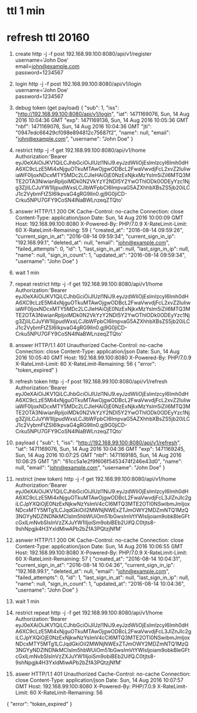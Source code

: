 # ttl 1 min
# refresh ttl 20160

1) create
http -j -f post 192.168.99.100:8080/api/v1/register \
username='John Doe' \
email=john@example.com \
password=1234567

2) login
http -j -f post 192.168.99.100:8080/api/v1/login \
username='John Doe' \
password=1234567

3) debug token (get payload)
{
  "sub": 1,
  "iss": "http://192.168.99.100:8080/api/v1/login",
  "iat": 1471169076,  Sun, 14 Aug 2016 10:04:36 GMT
  "exp": 1471169136,  Sun, 14 Aug 2016 10:05:36 GMT
  "nbf": 1471169076,  Sun, 14 Aug 2016 10:04:36 GMT
  "jti": "0947edc66429cf098e894812c75687f2",
  "name": null,
  "email": "john@example.com",
  "username": "John Doe"
}

4) restrict
http -j -f get 192.168.99.100:8080/api/v1/home \
Authorization:'Bearer eyJ0eXAiOiJKV1QiLCJhbGciOiJIUzI1NiJ9.eyJzdWIiOjEsImlzcyI6Imh0dHA6XC9cLzE5Mi4xNjguOTkuMTAwOjgwODBcL2FwaVwvdjFcL2xvZ2luIiwiaWF0IjoxNDcxMTY5MDc2LCJleHAiOjE0NzExNjkxMzYsIm5iZiI6MTQ3MTE2OTA3NiwianRpIjoiMDk0N2VkYzY2NDI5Y2YwOThlODk0ODEyYzc1Njg3ZjIiLCJuYW1lIjpudWxsLCJlbWFpbCI6ImpvaG5AZXhhbXBsZS5jb20iLCJ1c2VybmFtZSI6IkpvaG4gRG9lIn0.gj9G0jiCD-Crku5NPU7GFY9CoSN4lNaBWLnzeqZTQto'

5) answer
HTTP/1.1 200 OK
Cache-Control: no-cache
Connection: close
Content-Type: application/json
Date: Sun, 14 Aug 2016 10:00:09 GMT
Host: 192.168.99.100:8080
X-Powered-By: PHP/7.0.9
X-RateLimit-Limit: 60
X-RateLimit-Remaining: 59
{
    "created_at": "2016-08-14 09:59:26",
    "current_sign_in_at": "2016-08-14 09:59:34",
    "current_sign_in_ip": "192.168.99.1",
    "deleted_at": null,
    "email": "john@example.com",
    "failed_attempts": 0,
    "id": 1,
    "last_sign_in_at": null,
    "last_sign_in_ip": null,
    "name": null,
    "sign_in_count": 1,
    "updated_at": "2016-08-14 09:59:34",
    "username": "John Doe"
}


6) wait 1 min

7) repeat restrict
http -j -f get 192.168.99.100:8080/api/v1/home \
Authorization:'Bearer eyJ0eXAiOiJKV1QiLCJhbGciOiJIUzI1NiJ9.eyJzdWIiOjEsImlzcyI6Imh0dHA6XC9cLzE5Mi4xNjguOTkuMTAwOjgwODBcL2FwaVwvdjFcL2xvZ2luIiwiaWF0IjoxNDcxMTY5MDc2LCJleHAiOjE0NzExNjkxMzYsIm5iZiI6MTQ3MTE2OTA3NiwianRpIjoiMDk0N2VkYzY2NDI5Y2YwOThlODk0ODEyYzc1Njg3ZjIiLCJuYW1lIjpudWxsLCJlbWFpbCI6ImpvaG5AZXhhbXBsZS5jb20iLCJ1c2VybmFtZSI6IkpvaG4gRG9lIn0.gj9G0jiCD-Crku5NPU7GFY9CoSN4lNaBWLnzeqZTQto'

8) answer
HTTP/1.1 401 Unauthorized
Cache-Control: no-cache
Connection: close
Content-Type: application/json
Date: Sun, 14 Aug 2016 10:05:40 GMT
Host: 192.168.99.100:8080
X-Powered-By: PHP/7.0.9
X-RateLimit-Limit: 60
X-RateLimit-Remaining: 56
{
    "error": "token_expired"
}


9) refresh token
http -j -f post 192.168.99.100:8080/api/v1/refresh \
Authorization:'Bearer eyJ0eXAiOiJKV1QiLCJhbGciOiJIUzI1NiJ9.eyJzdWIiOjEsImlzcyI6Imh0dHA6XC9cLzE5Mi4xNjguOTkuMTAwOjgwODBcL2FwaVwvdjFcL2xvZ2luIiwiaWF0IjoxNDcxMTY5MDc2LCJleHAiOjE0NzExNjkxMzYsIm5iZiI6MTQ3MTE2OTA3NiwianRpIjoiMDk0N2VkYzY2NDI5Y2YwOThlODk0ODEyYzc1Njg3ZjIiLCJuYW1lIjpudWxsLCJlbWFpbCI6ImpvaG5AZXhhbXBsZS5jb20iLCJ1c2VybmFtZSI6IkpvaG4gRG9lIn0.gj9G0jiCD-Crku5NPU7GFY9CoSN4lNaBWLnzeqZTQto'

10) payload
{
  "sub": 1,
  "iss": "http://192.168.99.100:8080/api/v1/refresh",
  "iat": 1471169076,  Sun, 14 Aug 2016 10:04:36 GMT
  "exp": 1471169245,  Sun, 14 Aug 2016 10:07:25 GMT
  "nbf": 1471169185,  Sun, 14 Aug 2016 10:06:25 GMT
  "jti": "61cc5a1e2f9f606f5453474f246e43d0",
  "name": null,
  "email": "john@example.com",
  "username": "John Doe"
}

11) restrict (new token)
http -j -f get 192.168.99.100:8080/api/v1/home \
Authorization:'Bearer eyJ0eXAiOiJKV1QiLCJhbGciOiJIUzI1NiJ9.eyJzdWIiOjEsImlzcyI6Imh0dHA6XC9cLzE5Mi4xNjguOTkuMTAwOjgwODBcL2FwaVwvdjFcL3JlZnJlc2giLCJpYXQiOjE0NzExNjkwNzYsImV4cCI6MTQ3MTE2OTI0NSwibmJmIjoxNDcxMTY5MTg1LCJqdGkiOiI2MWNjNWExZTJmOWY2MDZmNTQ1MzQ3NGYyNDZlNDNkMCIsIm5hbWUiOm51bGwsImVtYWlsIjoiam9obkBleGFtcGxlLmNvbSIsInVzZXJuYW1lIjoiSm9obiBEb2UifQ.C0tjts8-9shNpgjk4H3YxldMiwAPb2bZfA3PQtzjNfM'

12) asnwer
HTTP/1.1 200 OK
Cache-Control: no-cache
Connection: close
Content-Type: application/json
Date: Sun, 14 Aug 2016 10:06:55 GMT
Host: 192.168.99.100:8080
X-Powered-By: PHP/7.0.9
X-RateLimit-Limit: 60
X-RateLimit-Remaining: 57
{
    "created_at": "2016-08-14 10:04:31",
    "current_sign_in_at": "2016-08-14 10:04:36",
    "current_sign_in_ip": "192.168.99.1",
    "deleted_at": null,
    "email": "john@example.com",
    "failed_attempts": 0,
    "id": 1,
    "last_sign_in_at": null,
    "last_sign_in_ip": null,
    "name": null,
    "sign_in_count": 1,
    "updated_at": "2016-08-14 10:04:36",
    "username": "John Doe"
}

13) wait 1 min

14) restrict repeat
http -j -f get 192.168.99.100:8080/api/v1/home \
Authorization:'Bearer eyJ0eXAiOiJKV1QiLCJhbGciOiJIUzI1NiJ9.eyJzdWIiOjEsImlzcyI6Imh0dHA6XC9cLzE5Mi4xNjguOTkuMTAwOjgwODBcL2FwaVwvdjFcL3JlZnJlc2giLCJpYXQiOjE0NzExNjkwNzYsImV4cCI6MTQ3MTE2OTI0NSwibmJmIjoxNDcxMTY5MTg1LCJqdGkiOiI2MWNjNWExZTJmOWY2MDZmNTQ1MzQ3NGYyNDZlNDNkMCIsIm5hbWUiOm51bGwsImVtYWlsIjoiam9obkBleGFtcGxlLmNvbSIsInVzZXJuYW1lIjoiSm9obiBEb2UifQ.C0tjts8-9shNpgjk4H3YxldMiwAPb2bZfA3PQtzjNfM'

15) aswer
HTTP/1.1 401 Unauthorized
Cache-Control: no-cache
Connection: close
Content-Type: application/json
Date: Sun, 14 Aug 2016 10:07:57 GMT
Host: 192.168.99.100:8080
X-Powered-By: PHP/7.0.9
X-RateLimit-Limit: 60
X-RateLimit-Remaining: 56

{
    "error": "token_expired"
}
